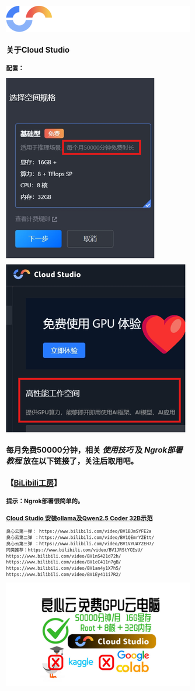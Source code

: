 ![14](../assets/cloud-studio-free/cloud-studio-logo-dark.7fff1da5.svg)
## 关于Cloud Studio

### 配置：
![14](../assets/cloud-studio-free/screenshot-1731597304828.png)

![14](../assets/cloud-studio-free/screenshot-1731597438641.png)

## 每月免费50000分钟，相关 *使用技巧*  及 *Ngrok部署教程* 放在以下链接了，关注后取用吧。

## 【[BiLibili工房](/)】

### 提示：Ngrok部署很简单的。

### [Cloud Studio 安装ollama及Qwen2.5 Coder 32B示范](https://www.bilibili.com/video/BV1VYUAYZEH7/)

```bash
良心云第一弹： https://www.bilibili.com/video/BV1BJmSYFE2a
良心云第二弹 ：https://www.bilibili.com/video/BV1QEmrYZEtt/
良心云第三弹 ：https://www.bilibili.com/video/BV1VYUAYZEH7/
同类推荐：https://www.bilibili.com/video/BV1JRStYCEsU/
https://www.bilibili.com/video/BV1nS421d72h/
https://www.bilibili.com/video/BV1cC411n7gB/
https://www.bilibili.com/video/BV1an4y1X7h5/
https://www.bilibili.com/video/BV1Ey411i7R2/
```

![封面](../assets/cloud-studio-free/14.jpg)

